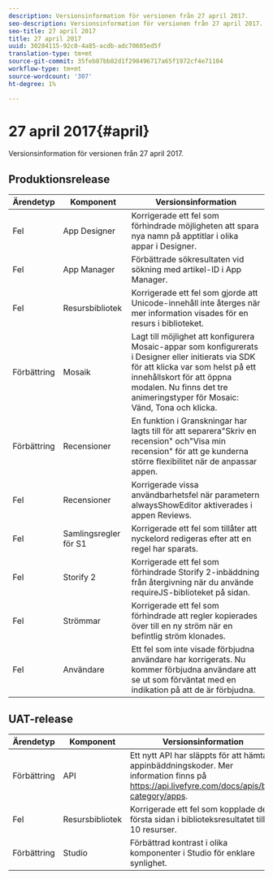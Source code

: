 ```yaml
---
description: Versionsinformation för versionen från 27 april 2017.
seo-description: Versionsinformation för versionen från 27 april 2017.
seo-title: 27 april 2017
title: 27 april 2017
uuid: 30284115-92c0-4a85-acdb-adc70605ed5f
translation-type: tm+mt
source-git-commit: 35feb87bb82d1f298496717a65f1972cf4e71104
workflow-type: tm+mt
source-wordcount: '307'
ht-degree: 1%

---
```



# 27 april 2017{#april}

Versionsinformation för versionen från 27 april 2017.

## Produktionsrelease

| **Ärendetyp** | **Komponent** | **Versionsinformation** |
|---|---|---|
| Fel | App Designer | Korrigerade ett fel som förhindrade möjligheten att spara nya namn på apptitlar i olika appar i Designer. |
| Fel | App Manager | Förbättrade sökresultaten vid sökning med artikel-ID i App Manager. |
| Fel | Resursbibliotek | Korrigerade ett fel som gjorde att Unicode-innehåll inte återges när mer information visades för en resurs i biblioteket. |
| Förbättring | Mosaik | Lagt till möjlighet att konfigurera Mosaic-appar som konfigurerats i Designer eller initierats via SDK för att klicka var som helst på ett innehållskort för att öppna modalen. Nu finns det tre animeringstyper för Mosaic: Vänd, Tona och klicka. |
| Förbättring | Recensioner | En funktion i Granskningar har lagts till för att separera&quot;Skriv en recension&quot; och&quot;Visa min recension&quot; för att ge kunderna större flexibilitet när de anpassar appen. |
| Fel | Recensioner | Korrigerade vissa användbarhetsfel när parametern alwaysShowEditor aktiverades i appen Reviews. |
| Fel | Samlingsregler för S1 | Korrigerade ett fel som tillåter att nyckelord redigeras efter att en regel har sparats. |
| Fel | Storify 2 | Korrigerade ett fel som förhindrade Storify 2-inbäddning från återgivning när du använde requireJS-biblioteket på sidan. |
| Fel | Strömmar | Korrigerade ett fel som förhindrade att regler kopierades över till en ny ström när en befintlig ström klonades. |
| Fel | Användare | Ett fel som inte visade förbjudna användare har korrigerats. Nu kommer förbjudna användare att se ut som förväntat med en indikation på att de är förbjudna. |

## UAT-release

| **Ärendetyp** | **Komponent** | **Versionsinformation** |
|---|---|---|
| Förbättring | API | Ett nytt API har släppts för att hämta appinbäddningskoder. Mer information finns på https://api.livefyre.com/docs/apis/by-category/apps. |
| Fel | Resursbibliotek | Korrigerade ett fel som kopplade den första sidan i biblioteksresultatet till 10 resurser. |
| Förbättring | Studio | Förbättrad kontrast i olika komponenter i Studio för enklare synlighet. |

